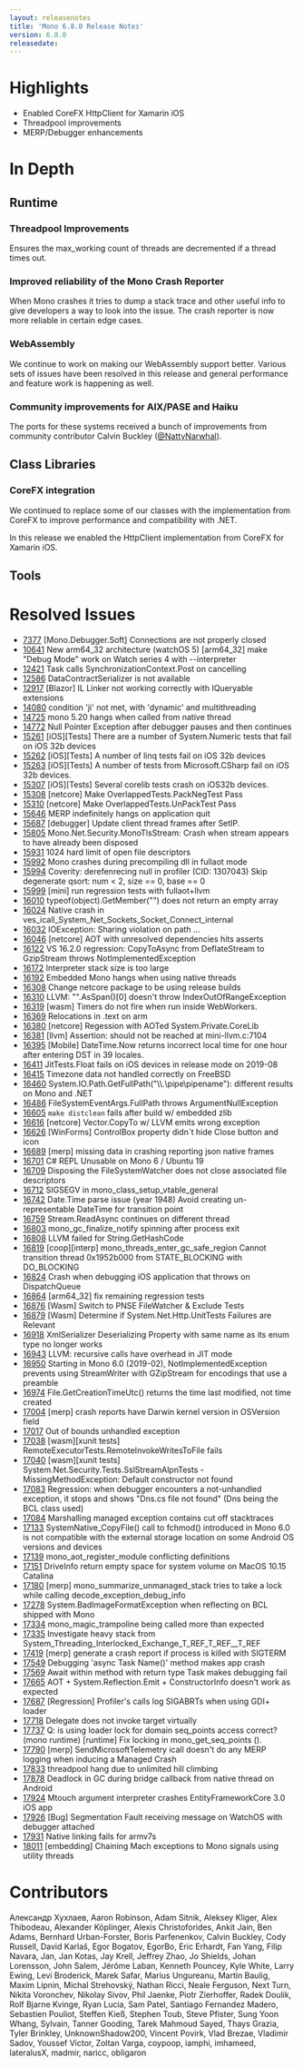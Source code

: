 ```yaml
---
layout: releasenotes
title: 'Mono 6.8.0 Release Notes'
version: 6.8.0
releasedate: 
---
```


Highlights
==========

* Enabled CoreFX HttpClient for Xamarin iOS
* Threadpool improvements
* MERP/Debugger enhancements

# In Depth

## Runtime

### Threadpool Improvements

Ensures the max_working count of threads are decremented if a thread times out.

### Improved reliability of the Mono Crash Reporter

When Mono crashes it tries to dump a stack trace and other useful info to give developers a way to look into the issue. The crash reporter is now more reliable in certain edge cases.

### WebAssembly

We continue to work on making our WebAssembly support better. Various sets of issues have been resolved in this release and general performance and feature work is happening as well.

### Community improvements for AIX/PASE and Haiku

The ports for these systems received a bunch of improvements from community contributor Calvin Buckley ([@NattyNarwhal](https://github.com/NattyNarwhal)).

## Class Libraries

### CoreFX integration

We continued to replace some of our classes with the implementation from CoreFX to improve performance and compatibility with .NET.

In this release we enabled the HttpClient implementation from CoreFX for Xamarin iOS.

## Tools

# Resolved Issues

* [7377](https://github.com/mono/mono/issues/7377) [Mono.Debugger.Soft] Connections are not properly closed
* [10641](https://github.com/mono/mono/issues/10641) New arm64_32 architecture (watchOS 5) [arm64_32] make "Debug Mode" work on Watch series 4 with --interpreter
* [12421](https://github.com/mono/mono/issues/12421) Task calls SynchronizationContext.Post on cancelling
* [12586](https://github.com/mono/mono/issues/12586) DataContractSerializer is not available
* [12917](https://github.com/mono/mono/issues/12917) [Blazor] IL Linker not working correctly with IQueryable extensions
* [14080](https://github.com/mono/mono/issues/14080) condition 'ji' not met, with 'dynamic' and multithreading
* [14725](https://github.com/mono/mono/issues/14725) mono 5.20 hangs when called from native thread
* [14772](https://github.com/mono/mono/issues/14772) Null Pointer Exception after debugger pauses and then continues
* [15261](https://github.com/mono/mono/issues/15261) [iOS][Tests] There are a number of System.Numeric tests that fail on iOS 32b devices
* [15262](https://github.com/mono/mono/issues/15262) [iOS][Tests] A number of linq tests fail on iOS 32b devices
* [15263](https://github.com/mono/mono/issues/15263) [iOS][Tests] A number of tests from Microsoft.CSharp fail on iOS 32b devices.
* [15307](https://github.com/mono/mono/issues/15307) [iOS][Tests] Several corelib tests crash on iOS32b devices.
* [15308](https://github.com/mono/mono/issues/15308) [netcore] Make OverlappedTests.PackNegTest Pass
* [15310](https://github.com/mono/mono/issues/15310) [netcore] Make OverlappedTests.UnPackTest Pass
* [15646](https://github.com/mono/mono/issues/15646) MERP indefinitely hangs on application quit
* [15687](https://github.com/mono/mono/issues/15687) [debugger] Update client thread frames after SetIP.
* [15805](https://github.com/mono/mono/issues/15805) Mono.Net.Security.MonoTlsStream: Crash when stream appears to have already been disposed
* [15931](https://github.com/mono/mono/issues/15931) 1024 hard limit of open file descriptors
* [15992](https://github.com/mono/mono/issues/15992) Mono crashes during precompiling dll in fullaot mode
* [15994](https://github.com/mono/mono/issues/15994) Coverity: derefenrecing null in profiler (CID: 1307043) Skip degenerate qsort: num < 2, size == 0, base == 0
* [15999](https://github.com/mono/mono/issues/15999) [mini] run regression tests with fullaot+llvm
* [16010](https://github.com/mono/mono/issues/16010) typeof(object).GetMember("") does not return an empty array
* [16024](https://github.com/mono/mono/issues/16024) Native crash in ves_icall_System_Net_Sockets_Socket_Connect_internal
* [16032](https://github.com/mono/mono/issues/16032) IOException: Sharing violation on path ...
* [16046](https://github.com/mono/mono/issues/16046) [netcore] AOT with unresolved dependencies hits asserts
* [16122](https://github.com/mono/mono/issues/16122) VS 16.2.0 regression: CopyToAsync from DeflateStream to GzipStream throws NotImplementedException
* [16172](https://github.com/mono/mono/issues/16172) Interpreter stack size is too large
* [16192](https://github.com/mono/mono/issues/16192) Embedded Mono hangs when using native threads
* [16308](https://github.com/mono/mono/issues/16308) Change netcore package to be using release builds
* [16310](https://github.com/mono/mono/issues/16310) LLVM: "".AsSpan()[0] doesn't throw IndexOutOfRangeException
* [16319](https://github.com/mono/mono/issues/16319) [wasm] Timers do not fire when run inside WebWorkers.
* [16369](https://github.com/mono/mono/issues/16369) Relocations in .text on arm
* [16380](https://github.com/mono/mono/issues/16380) [netcore] Regession with AOTed System.Private.CoreLib
* [16381](https://github.com/mono/mono/issues/16381) [llvm] Assertion: should not be reached at mini-llvm.c:7104
* [16395](https://github.com/mono/mono/issues/16395) [Mobile] DateTime.Now returns incorrect local time for one hour after entering DST in 39 locales.
* [16411](https://github.com/mono/mono/issues/16411) JitTests.Float fails on iOS devices in release mode on 2019-08
* [16415](https://github.com/mono/mono/issues/16415) Timezone data not handled correctly on FreeBSD
* [16460](https://github.com/mono/mono/issues/16460) System.IO.Path.GetFullPath("\\\\.\\pipe\\pipename"): different results on Mono and .NET
* [16486](https://github.com/mono/mono/issues/16486) FileSystemEventArgs.FullPath throws ArgumentNullException
* [16605](https://github.com/mono/mono/issues/16605) `make distclean` fails after build w/ embedded zlib
* [16616](https://github.com/mono/mono/issues/16616) [netcore] Vector.CopyTo w/ LLVM emits wrong exception
* [16626](https://github.com/mono/mono/issues/16626) [WinForms] ControlBox property didn`t hide Close button and icon
* [16689](https://github.com/mono/mono/issues/16689) [merp] missing data in crashing reporting json native frames
* [16701](https://github.com/mono/mono/issues/16701) C# REPL Unusable on Mono 6 / Ubuntu 19
* [16709](https://github.com/mono/mono/issues/16709) Disposing the FileSystemWatcher does not close associated file descriptors
* [16712](https://github.com/mono/mono/issues/16712) SIGSEGV in mono_class_setup_vtable_general
* [16742](https://github.com/mono/mono/issues/16742) Date.Time parse issue (year 1948) Avoid creating un-representable DateTime for transition point
* [16759](https://github.com/mono/mono/issues/16759) Stream.ReadAsync continues on different thread
* [16803](https://github.com/mono/mono/issues/16803) mono_gc_finalize_notify  spinning after process exit
* [16808](https://github.com/mono/mono/issues/16808) LLVM failed for String.GetHashCode
* [16819](https://github.com/mono/mono/issues/16819) [coop][interp] mono_threads_enter_gc_safe_region Cannot transition thread 0x1952b000 from STATE_BLOCKING with DO_BLOCKING
* [16824](https://github.com/mono/mono/issues/16824) Crash when debugging iOS application that throws on DispatchQueue
* [16864](https://github.com/mono/mono/issues/16864) [arm64_32] fix remaining regression tests
* [16876](https://github.com/mono/mono/issues/16876) [Wasm] Switch to PNSE FileWatcher & Exclude Tests
* [16879](https://github.com/mono/mono/issues/16879) [Wasm] Determine if System.Net.Http.UnitTests Failures are Relevant
* [16918](https://github.com/mono/mono/issues/16918) XmlSerializer Deserializing Property with same name as its enum type no longer works
* [16943](https://github.com/mono/mono/issues/16943) LLVM: recursive calls have overhead in JIT mode
* [16950](https://github.com/mono/mono/issues/16950) Starting in Mono 6.0 (2019-02), NotImplementedException prevents using StreamWriter with GZipStream for encodings that use a preamble
* [16974](https://github.com/mono/mono/issues/16974) File.GetCreationTimeUtc() returns the time last modified, not time created
* [17004](https://github.com/mono/mono/issues/17004) [merp] crash reports have Darwin kernel version in OSVersion field
* [17017](https://github.com/mono/mono/issues/17017) Out of bounds unhandled exception
* [17038](https://github.com/mono/mono/issues/17038) [wasm][xunit tests] RemoteExecutorTests.RemoteInvokeWritesToFile fails
* [17040](https://github.com/mono/mono/issues/17040) [wasm][xunit tests] System.Net.Security.Tests.SslStreamAlpnTests - MissingMethodException: Default constructor not found
* [17083](https://github.com/mono/mono/issues/17083) Regression: when debugger encounters a not-unhandled exception, it stops and shows "Dns.cs file not found" (Dns being the BCL class used)
* [17084](https://github.com/mono/mono/issues/17084) Marshalling managed exception contains cut off stacktraces
* [17133](https://github.com/mono/mono/issues/17133) SystemNative_CopyFile() call to fchmod() introduced in Mono 6.0 is not compatible with the external storage location on some Android OS versions and devices
* [17139](https://github.com/mono/mono/issues/17139) mono_aot_register_module conflicting definitions
* [17151](https://github.com/mono/mono/issues/17151) DriveInfo return empty space for system volume on MacOS 10.15 Catalina
* [17180](https://github.com/mono/mono/issues/17180) [merp] mono_summarize_unmanaged_stack tries to take a lock while calling decode_exception_debug_info
* [17278](https://github.com/mono/mono/issues/17278) System.BadImageFormatException when reflecting on BCL shipped with Mono
* [17334](https://github.com/mono/mono/issues/17334) mono_magic_trampoline being called more than expected
* [17335](https://github.com/mono/mono/issues/17335) Investigate heavy stack from System_Threading_Interlocked_Exchange_T_REF_T_REF__T_REF
* [17419](https://github.com/mono/mono/issues/17419) [merp] generate a crash report if process is killed with SIGTERM
* [17549](https://github.com/mono/mono/issues/17549) Debugging 'async Task<T> Name<T>()' method makes app crash
* [17569](https://github.com/mono/mono/issues/17569) Await within method with return type Task<T> makes debugging fail
* [17665](https://github.com/mono/mono/issues/17665) AOT + System.Reflection.Emit + ConstructorInfo doesn't work as expected
* [17687](https://github.com/mono/mono/issues/17687) [Regression] Profiler's calls log SIGABRTs when using GDI+ loader
* [17718](https://github.com/mono/mono/issues/17718) Delegate does not invoke target virtually
* [17737](https://github.com/mono/mono/issues/17737) Q: is using loader lock for domain seq_points access correct? (mono runtime) [runtime] Fix locking in mono_get_seq_points ().
* [17790](https://github.com/mono/mono/issues/17790) [merp] SendMicrosoftTelemetry icall doesn't do any MERP logging when inducing a Managed Crash
* [17833](https://github.com/mono/mono/issues/17833) threadpool hang due to unlimited hill climbing
* [17878](https://github.com/mono/mono/issues/17878) Deadlock in GC during bridge callback from native thread on Android
* [17924](https://github.com/mono/mono/issues/17924) Mtouch argument interpreter crashes EntityFrameworkCore 3.0 iOS app
* [17926](https://github.com/mono/mono/issues/17926) [Bug] Segmentation Fault receiving message on WatchOS with debugger attached
* [17931](https://github.com/mono/mono/issues/17931) Native linking fails for armv7s
* [18011](https://github.com/mono/mono/issues/18011) [embedding] Chaining Mach exceptions to Mono signals using utility threads

# Contributors

Александр Хухлаев, Aaron Robinson, Adam Sitnik, Aleksey Kliger, Alex Thibodeau, Alexander Köplinger, Alexis Christoforides, Ankit Jain, Ben Adams, Bernhard Urban-Forster, Boris Parfenenkov, Calvin Buckley, Cody Russell, David Karlaš, Egor Bogatov, EgorBo, Eric Erhardt, Fan Yang, Filip Navara, Jan, Jan Kotas, Jay Krell, Jeffrey Zhao, Jo Shields, Johan Lorensson, John Salem, Jérôme Laban, Kenneth Pouncey, Kyle White, Larry Ewing, Levi Broderick, Marek Safar, Marius Ungureanu, Martin Baulig, Maxim Lipnin, Michal Strehovský, Nathan Ricci, Neale Ferguson, Next Turn, Nikita Voronchev, Nikolay Sivov, Phil Jaenke, Piotr Zierhoffer, Radek Doulik, Rolf Bjarne Kvinge, Ryan Lucia, Sam Patel, Santiago Fernandez Madero, Sebastien Pouliot, Steffen Kieß, Stephen Toub, Steve Pfister, Sung Yoon Whang, Sylvain, Tanner Gooding, Tarek Mahmoud Sayed, Thays Grazia, Tyler Brinkley, UnknownShadow200, Vincent Povirk, Vlad Brezae, Vladimir Sadov, Youssef Victor, Zoltan Varga, coypoop, iamphi, imhameed, lateralusX, madmir, naricc, obligaron
